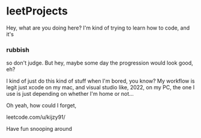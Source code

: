 # leetProjects

Hey, what are you doing here? I'm kind of trying to learn how to code, and it's

### rubbish

so don't judge. But hey, maybe some day the progression would look good, eh?

I kind of just do this kind of stuff when I'm bored, you know? My workflow is legit just xcode on my mac, and visual studio like, 2022, on my PC, the one I use is just depending on whether I'm home or not...

Oh yeah, how could I forget,

leetcode.com/u/kijzy91/

Have fun snooping around

